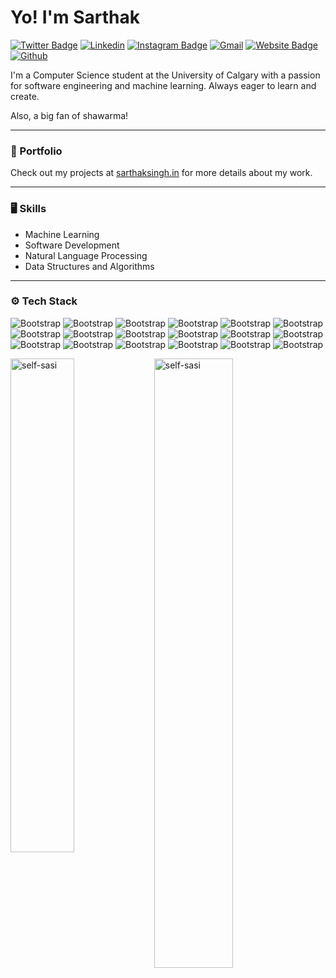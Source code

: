 # Yo! I'm Sarthak


[![Twitter Badge](https://img.shields.io/badge/-Twitter-1da1f2?labelColor=1da1f2&logo=twitter&logoColor=white&link=https://twitter.com/sasiUnloaded)](https://twitter.com/@sasiUnloaded)
[![Linkedin](https://img.shields.io/badge/-LinkedIn-blue?style=flat&logo=Linkedin&logoColor=white)](https://www.linkedin.com/in/sarthaksingh0512)
[![Instagram Badge](https://img.shields.io/badge/-Instagram-purple?logo=instagram&logoColor=white&link=https://instagram.com/l3rigadier.l3lue/)](https://www.instagram.com/l3rigadier.l3lue)
[![Gmail](https://img.shields.io/badge/-Gmail-c14438?style=flat&logo=Gmail&logoColor=white)](mailto:sarthaksinghwork@gmail.com)
[![Website Badge](https://img.shields.io/badge/-Website-c14438?style=flat&logo=Google-Chrome&logoColor=white&link=https://sarthaksingh.in)](https://sarthaksingh.in)
[![Github](https://img.shields.io/github/followers/self-sasi?label=Follow&style=social)](https://github.com/self-sasi)

I'm a Computer Science student at the University of Calgary with a passion for software engineering and machine learning. Always eager to learn and create. 

Also, a big fan of shawarma!

---

### 📂 Portfolio

Check out my projects at [sarthaksingh.in](http://sarthaksingh.in) for more details about my work.

---


### 🖥 Skills

- Machine Learning
- Software Development
- Natural Language Processing
- Data Structures and Algorithms

---

### ⚙️ Tech Stack

![Bootstrap](https://img.shields.io/badge/-Python-05122A?style=for-the-badge&logo=Python&color=353535) ![Bootstrap](https://img.shields.io/badge/-java-05122A?style=for-the-badge&logo=java&color=353535) ![Bootstrap](https://img.shields.io/badge/-Javascript-05122A?style=for-the-badge&logo=Javascript&color=353535) ![Bootstrap](https://img.shields.io/badge/-Typescript-05122A?style=for-the-badge&logo=Typescript&color=353535) ![Bootstrap](https://img.shields.io/badge/-C%23-05122A?style=for-the-badge&logo=C#&color=353535) ![Bootstrap](https://img.shields.io/badge/-Django%20-05122A?style=for-the-badge&logo=Django&color=353535) ![Bootstrap](https://img.shields.io/badge/-Django%20Rest%20Framework-05122A?style=for-the-badge&logo=Django-Rest-Framework&color=353535) ![Bootstrap](https://img.shields.io/badge/-React-05122A?style=for-the-badge&logo=React&color=353535) ![Bootstrap](https://img.shields.io/badge/-Angular-05122A?style=for-the-badge&logo=Angular&color=353535) ![Bootstrap](https://img.shields.io/badge/-.net-05122A?style=for-the-badge&logo=.net&color=353535) ![Bootstrap](https://img.shields.io/badge/-PostgreSQL-05122A?style=for-the-badge&logo=PostgreSQL&color=353535) ![Bootstrap](https://img.shields.io/badge/-Tensorflow-05122A?style=for-the-badge&logo=Tensorflow&color=353535) ![Bootstrap](https://img.shields.io/badge/-NLTK-05122A?style=for-the-badge&logo=NLTK&color=353535) ![Bootstrap](https://img.shields.io/badge/-scikit%20learn-05122A?style=for-the-badge&logo=scikit-learn&color=353535) ![Bootstrap](https://img.shields.io/badge/-Keras-05122A?style=for-the-badge&logo=Keras&color=353535) ![Bootstrap](https://img.shields.io/badge/-Pandas-05122A?style=for-the-badge&logo=Pandas&color=353535) ![Bootstrap](https://img.shields.io/badge/-NumPy-05122A?style=for-the-badge&logo=NumPy&color=353535) ![Bootstrap](https://img.shields.io/badge/-Matplotlib-05122A?style=for-the-badge&logo=Matplotlib&color=353535)

<div>
  <img width="45%" align="left" src="https://github-readme-stats.vercel.app/api/top-langs?username=self-sasi&show_icons=true&locale=en&layout=compact" alt="self-sasi" />
  <img width="50%"  src="https://github-readme-streak-stats.herokuapp.com/?user=self-sasi&" alt="self-sasi" />
</div>

